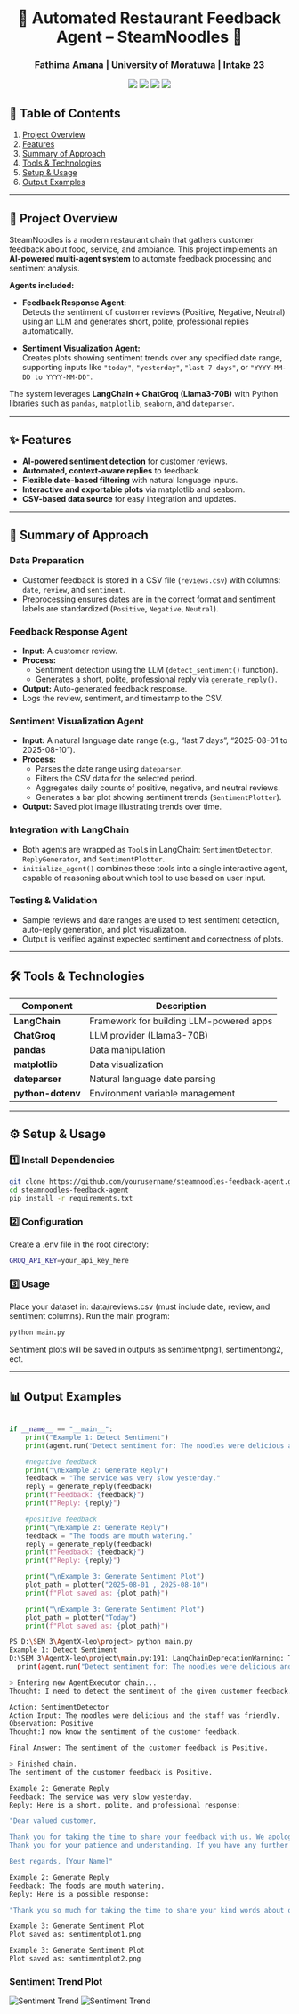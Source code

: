<h1 align="center">🍜  Automated Restaurant Feedback Agent – SteamNoodles 🍜</h1>
<h3 align="center">Fathima Amana | University of Moratuwa | Intake 23 </h3>

<p align="center">
  <img src="https://img.shields.io/badge/Python-3.9+-blue?logo=python" />
  <img src="https://img.shields.io/badge/LangChain-Framework-green" />
  <img src="https://img.shields.io/badge/ChatGroq-LLM-orange" />
  <img src="https://img.shields.io/badge/Matplotlib-Visualization-red" />
</p>

## 📑 Table of Contents
1. [Project Overview](#-project-overview)  
2. [Features](#-features)
3. [Summary of Approach](#-summary-of-approach)
4. [Tools & Technologies](#-tools--technologies)  
5. [Setup & Usage](#️-setup--usage)
6. [Output Examples](#-output-examples)

---

## 🚀 Project Overview
SteamNoodles is a modern restaurant chain that gathers customer feedback about food, service, and ambiance. This project implements an **AI-powered multi-agent system** to automate feedback processing and sentiment analysis.  

**Agents included:**

- **Feedback Response Agent:**  
  Detects the sentiment of customer reviews (Positive, Negative, Neutral) using an LLM and generates short, polite, professional replies automatically.  

- **Sentiment Visualization Agent:**  
  Creates plots showing sentiment trends over any specified date range, supporting inputs like `"today"`, `"yesterday"`, `"last 7 days"`, or `"YYYY-MM-DD to YYYY-MM-DD"`.  

The system leverages **LangChain + ChatGroq (Llama3-70B)** with Python libraries such as `pandas`, `matplotlib`, `seaborn`, and `dateparser`.

---

## ✨ Features
- **AI-powered sentiment detection** for customer reviews.  
- **Automated, context-aware replies** to feedback.  
- **Flexible date-based filtering** with natural language inputs.  
- **Interactive and exportable plots** via matplotlib and seaborn.  
- **CSV-based data source** for easy integration and updates.  

---

## 📝 Summary of Approach  

### Data Preparation
- Customer feedback is stored in a CSV file (`reviews.csv`) with columns: `date`, `review`, and `sentiment`.
- Preprocessing ensures dates are in the correct format and sentiment labels are standardized (`Positive`, `Negative`, `Neutral`).

### Feedback Response Agent
- **Input:** A customer review.
- **Process:**  
  - Sentiment detection using the LLM (`detect_sentiment()` function).  
  - Generates a short, polite, professional reply via `generate_reply()`.
- **Output:** Auto-generated feedback response.
- Logs the review, sentiment, and timestamp to the CSV.

### Sentiment Visualization Agent
- **Input:** A natural language date range (e.g., “last 7 days”, “2025-08-01 to 2025-08-10”).
- **Process:**  
  - Parses the date range using `dateparser`.  
  - Filters the CSV data for the selected period.  
  - Aggregates daily counts of positive, negative, and neutral reviews.  
  - Generates a bar plot showing sentiment trends (`SentimentPlotter`).
- **Output:** Saved plot image illustrating trends over time.

### Integration with LangChain
- Both agents are wrapped as `Tool`s in LangChain: `SentimentDetector`, `ReplyGenerator`, and `SentimentPlotter`.
- `initialize_agent()` combines these tools into a single interactive agent, capable of reasoning about which tool to use based on user input.

### Testing & Validation
- Sample reviews and date ranges are used to test sentiment detection, auto-reply generation, and plot visualization.
- Output is verified against expected sentiment and correctness of plots.

---

## 🛠 Tools & Technologies
| Component        | Description |
|----------------- |-------------|
| **LangChain**    | Framework for building LLM-powered apps |
| **ChatGroq**     | LLM provider (Llama3-70B) |
| **pandas**       | Data manipulation |
| **matplotlib**   | Data visualization |
| **dateparser**   | Natural language date parsing |
| **python-dotenv**| Environment variable management |

---

## ⚙️ Setup & Usage

### 1️⃣ Install Dependencies
```bash
git clone https://github.com/yourusername/steamnoodles-feedback-agent.git
cd steamnoodles-feedback-agent
pip install -r requirements.txt
```

### 2️⃣ Configuration
Create a .env file in the root directory:
```bash
GROQ_API_KEY=your_api_key_here
```
### 3️⃣ Usage
Place your dataset in: data/reviews.csv
(must include date, review, and sentiment columns).
Run the main program:
```bash
python main.py
```
Sentiment plots will be saved in outputs as sentimentpng1, sentimentpng2, ect.

---

## 📊 Output Examples
```python

if __name__ == "__main__":
    print("Example 1: Detect Sentiment")
    print(agent.run("Detect sentiment for: The noodles were delicious and the staff was friendly."))

    #negative feedback
    print("\nExample 2: Generate Reply")
    feedback = "The service was very slow yesterday."
    reply = generate_reply(feedback)
    print(f"Feedback: {feedback}")
    print(f"Reply: {reply}")

    #positive feedback
    print("\nExample 2: Generate Reply")
    feedback = "The foods are mouth watering."
    reply = generate_reply(feedback)
    print(f"Feedback: {feedback}")
    print(f"Reply: {reply}")

    print("\nExample 3: Generate Sentiment Plot")
    plot_path = plotter("2025-08-01 , 2025-08-10")
    print(f"Plot saved as: {plot_path}")

    print("\nExample 3: Generate Sentiment Plot")
    plot_path = plotter("Today")
    print(f"Plot saved as: {plot_path}")    
```

```bash
PS D:\SEM 3\AgentX-leo\project> python main.py
Example 1: Detect Sentiment
D:\SEM 3\AgentX-leo\project\main.py:191: LangChainDeprecationWarning: The method `Chain.run` was deprecated in langchain 0.1.0 and will be removed in 1.0. Use :meth:`~invoke` instead.
  print(agent.run("Detect sentiment for: The noodles were delicious and the staff was friendly."))

> Entering new AgentExecutor chain...
Thought: I need to detect the sentiment of the given customer feedback.

Action: SentimentDetector
Action Input: The noodles were delicious and the staff was friendly.
Observation: Positive
Thought:I now know the sentiment of the customer feedback.

Final Answer: The sentiment of the customer feedback is Positive.

> Finished chain.
The sentiment of the customer feedback is Positive.

Example 2: Generate Reply
Feedback: The service was very slow yesterday.
Reply: Here is a short, polite, and professional response:

"Dear valued customer,

Thank you for taking the time to share your feedback with us. We apologize for the slow service you experienced yesterday. We understand the importance of prompt service and are truly sorry that we fell short of our standards. We will take immediate action to address this issue and ensure that our service meets your expectations in the future.
Thank you for your patience and understanding. If you have any further concerns, please don't hesitate to reach out to us.

Best regards, [Your Name]"

Example 2: Generate Reply
Feedback: The foods are mouth watering.
Reply: Here is a possible response:

"Thank you so much for taking the time to share your kind words about our food! We're thrilled to hear that you enjoyed your dining experience with us. We strive to serve delicious and satisfying meals, and it's great to know that we've been able to do just that for you. We appreciate your feedback and look forward to serving you again soon!"

Example 3: Generate Sentiment Plot
Plot saved as: sentimentplot1.png

Example 3: Generate Sentiment Plot
Plot saved as: sentimentplot2.png

```
### Sentiment Trend Plot
![Sentiment Trend](sentimentplot1.png)
![Sentiment Trend](sentimentplot2.png)

